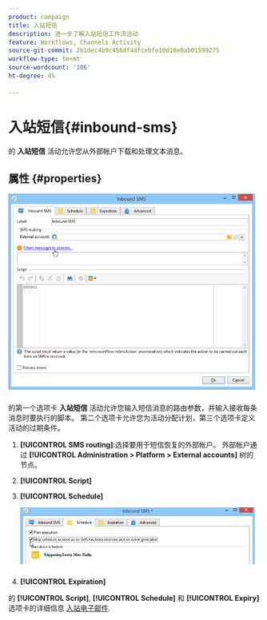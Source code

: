 ```yaml
---
product: campaign
title: 入站短信
description: 进一步了解入站短信工作流活动
feature: Workflows, Channels Activity
source-git-commit: 2b1dec4b9c456df4dfcebfe10d18e0ab01599275
workflow-type: tm+mt
source-wordcount: '106'
ht-degree: 4%

---
```


# 入站短信{#inbound-sms}



的 **入站短信** 活动允许您从外部帐户下载和处理文本消息。

## 属性 {#properties}

![](assets/sms_rec_edit.png)

的第一个选项卡 **入站短信** 活动允许您输入短信消息的路由参数，并输入接收每条消息时要执行的脚本。 第二个选项卡允许您为活动分配计划，第三个选项卡定义活动的过期条件。

1. **[!UICONTROL SMS routing]**:选择要用于短信恢复的外部帐户。 外部帐户通过 **[!UICONTROL Administration > Platform > External accounts]** 树的节点。
1. **[!UICONTROL Script]**
1. **[!UICONTROL Schedule]**

   ![](assets/sms_rec_edit_2.png)

1. **[!UICONTROL Expiration]**

的 **[!UICONTROL Script]**, **[!UICONTROL Schedule]** 和 **[!UICONTROL Expiry]** 选项卡的详细信息 [入站电子邮件](inbound-emails.md).
